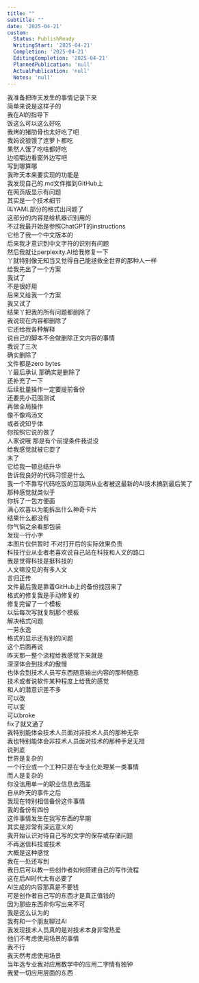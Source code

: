 ```yaml
---  
title: ""  
subtitle: ""  
date: '2025-04-21'  
custom:  
  Status: PublishReady  
  WritingStart: '2025-04-21'  
  Completion: '2025-04-21'  
  EditingCompletion: '2025-04-21'  
  PlannedPublication: 'null'  
  ActualPublication: 'null'  
  Notes: 'null'  
---      
```

我准备把昨天发生的事情记录下来    
简单来说是这样子的    
我在AI的指导下      
饭这么可以这么好吃    
我烤的猪肋骨也太好吃了吧    
我妈说狼饿了连萝卜都吃    
果然人饿了吃啥都好吃    
边咀嚼边看窗外边写吧    
写到哪算哪      
我昨天本来要实现的功能是    
我发现自己的.md文件推到GitHub上    
在网页版显示有问题    
其实是一个技术细节    
叫YAML部分的格式出问题了    
这部分的内容是给机器识别用的    
不过我最开始是参照ChatGPT的instructions    
它给了我一个中文版本的    
后来我才意识到中文字符的识别有问题      
然后我就让perplexity.AI给我修复一下    
丫就特别像无知当又觉得自己能拯救全世界的那种人一样    
给我先出了一个方案    
我试了    
不是很好用    
后来又给我一个方案    
我又试了    
结果丫把我的所有问题都删除了    
我说现在内容都删除了    
它还给我各种解释    
说自己的脚本不会做删除正文内容的事情    
我说了三次    
确实删除了    
文件都是zero bytes    
丫最后承认 那确实是删除了    
还补充了一下    
后续批量操作一定要提前备份    
还要先小范围测试    
再做全局操作      
像不像鸡汤文    
或者说知乎体    
你按照它说的做了    
人家说哦 那是有个前提条件我说没    
给我感觉就被它耍了    
末了    
它给我一顿总结升华    
告诉我良好的代码习惯是什么      
我一个不靠写代码吃饭的互联网从业者被这最新的AI技术搞到最后笑了      
那种感觉就类似于    
你拆了一包方便面    
满心欢喜以为能拆出什么神奇卡片    
结果什么都没有    
你气恼之余看那包装    
发现一行小字    
本图片仅供暂时 不对打开后的实际效果负责      
科技行业从业者老喜欢说自己站在科技和人文的路口    
我是觉得科技是挺科技的    
人文嘛没见的有多人文      
言归正传    
文件最后我是靠着GitHub上的备份找回来了    
格式的修复我是手动修复的    
修复完留了一个模板    
以后每次写就复制那个模板    
解决格式问题    
一劳永逸      
格式的显示还有别的问题    
这个后面再说      
昨天那一整个流程给我感觉下来就是    
深深体会到技术的傲慢    
也体会到技术人员写东西随意输出内容的那种随意      
技术或者说软件某种程度上给我的感觉    
和人的潜意识差不多    
可以改    
可以变    
可以broke    
fix了就又通了      
我特别能体会技术人员面对非技术人员的那种无奈    
我也特别能体会非技术人员面对技术的那种手足无措    
说到底    
世界是复杂的    
一个行业或一个工种只是在专业化处理某一类事情    
而人是复杂的    
你没法用单一的职业信息去涵盖      
自从昨天的事件之后    
我现在特别相信备份这件事情    
我的备份有四份      
这件事情发生在我写东西的早期    
其实是非常有深远意义的    
我开始认识对待自己写的文字的保存或存储问题    
不再迷信科技或技术      
大概是这种感觉      
我在一处还写到    
我日后可以教一些创作者如何搭建自己的写作流程    
这在后AI时代太有必要了    
AI生成的内容那真是不要钱    
可是创作者自己写的东西才是真正值钱的    
因为那些东西非你写出来不可    
我是这么认为的      
我有和一个朋友聊过AI    
我发现技术人员真的是对技术本身非常热爱    
他们不考虑使用场景的事情    
我不行    
我天然考虑使用场景    
当年选专业我对应用数学中的应用二字情有独钟    
我爱一切应用层面的东西      
  